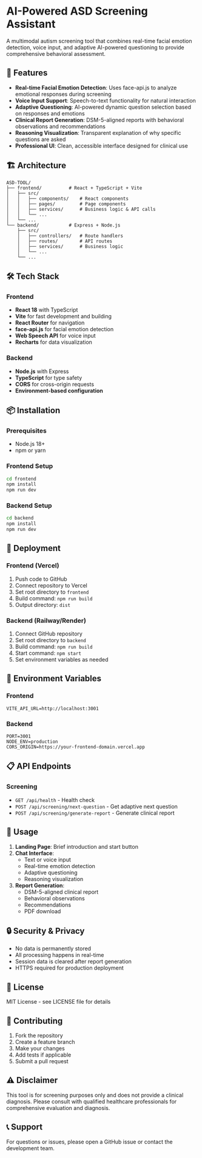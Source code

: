 # AI-Powered ASD Screening Assistant

A multimodal autism screening tool that combines real-time facial emotion detection, voice input, and adaptive AI-powered questioning to provide comprehensive behavioral assessment.

## 🚀 Features

- **Real-time Facial Emotion Detection**: Uses face-api.js to analyze emotional responses during screening
- **Voice Input Support**: Speech-to-text functionality for natural interaction
- **Adaptive Questioning**: AI-powered dynamic question selection based on responses and emotions
- **Clinical Report Generation**: DSM-5-aligned reports with behavioral observations and recommendations
- **Reasoning Visualization**: Transparent explanation of why specific questions are asked
- **Professional UI**: Clean, accessible interface designed for clinical use

## 🏗️ Architecture

```
ASD-TOOL/
├── frontend/          # React + TypeScript + Vite
│   ├── src/
│   │   ├── components/    # React components
│   │   ├── pages/         # Page components
│   │   ├── services/      # Business logic & API calls
│   │   └── ...
│   └── ...
└── backend/           # Express + Node.js
    ├── src/
    │   ├── controllers/   # Route handlers
    │   ├── routes/        # API routes
    │   ├── services/      # Business logic
    │   └── ...
    └── ...
```

## 🛠️ Tech Stack

### Frontend
- **React 18** with TypeScript
- **Vite** for fast development and building
- **React Router** for navigation
- **face-api.js** for facial emotion detection
- **Web Speech API** for voice input
- **Recharts** for data visualization

### Backend
- **Node.js** with Express
- **TypeScript** for type safety
- **CORS** for cross-origin requests
- **Environment-based configuration**

## 📦 Installation

### Prerequisites
- Node.js 18+ 
- npm or yarn

### Frontend Setup
```bash
cd frontend
npm install
npm run dev
```

### Backend Setup
```bash
cd backend
npm install
npm run dev
```

## 🚀 Deployment

### Frontend (Vercel)
1. Push code to GitHub
2. Connect repository to Vercel
3. Set root directory to `frontend`
4. Build command: `npm run build`
5. Output directory: `dist`

### Backend (Railway/Render)
1. Connect GitHub repository
2. Set root directory to `backend`
3. Build command: `npm run build`
4. Start command: `npm start`
5. Set environment variables as needed

## 🔧 Environment Variables

### Frontend
```env
VITE_API_URL=http://localhost:3001
```

### Backend
```env
PORT=3001
NODE_ENV=production
CORS_ORIGIN=https://your-frontend-domain.vercel.app
```

## 📋 API Endpoints

### Screening
- `GET /api/health` - Health check
- `POST /api/screening/next-question` - Get adaptive next question
- `POST /api/screening/generate-report` - Generate clinical report

## 🎯 Usage

1. **Landing Page**: Brief introduction and start button
2. **Chat Interface**: 
   - Text or voice input
   - Real-time emotion detection
   - Adaptive questioning
   - Reasoning visualization
3. **Report Generation**: 
   - DSM-5-aligned clinical report
   - Behavioral observations
   - Recommendations
   - PDF download

## 🔒 Security & Privacy

- No data is permanently stored
- All processing happens in real-time
- Session data is cleared after report generation
- HTTPS required for production deployment

## 📝 License

MIT License - see LICENSE file for details

## 🤝 Contributing

1. Fork the repository
2. Create a feature branch
3. Make your changes
4. Add tests if applicable
5. Submit a pull request

## ⚠️ Disclaimer

This tool is for screening purposes only and does not provide a clinical diagnosis. Please consult with qualified healthcare professionals for comprehensive evaluation and diagnosis.

## 📞 Support

For questions or issues, please open a GitHub issue or contact the development team. 